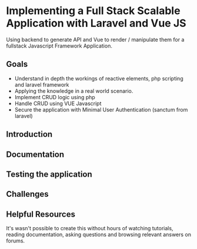 # Implementing a Full Stack Scalable Application with Laravel and Vue JS
Using backend to generate API and Vue to render / manipulate them for a fullstack Javascript Framework Application.

## Goals
- Understand in depth the workings of reactive elements, php scripting and laravel framework
- Applying the knowledge in a real world scenario.
- Implement CRUD logic using php
- Handle CRUD using VUE Javascript
- Secure the application with Minimal User Authentication (sanctum from laravel)

## Introduction




## Documentation


## Testing the application


## Challenges


## Helpful Resources
It's wasn't possible to create this without hours of watching tutorials, reading documentation, asking questions and browsing relevant answers on forums.